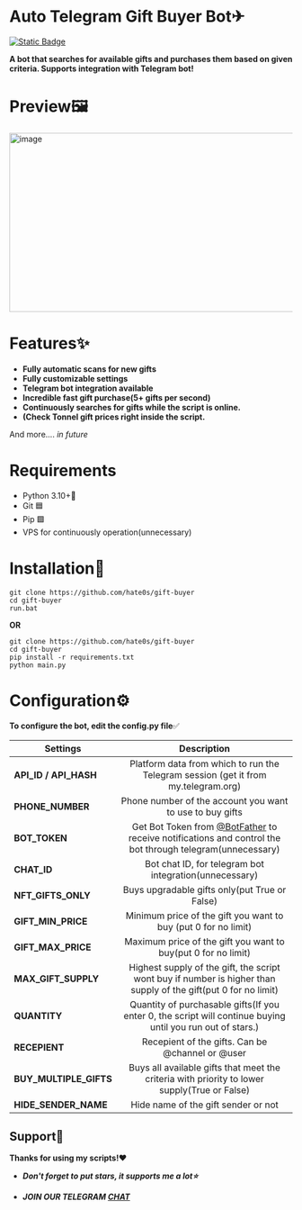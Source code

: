 # Auto Telegram Gift Buyer Bot✈
[![Static Badge](https://img.shields.io/badge/Telegram-Channel-Link?style=for-the-badge&logo=Telegram&logoColor=white&logoSize=auto&color=blue)](https://t.me/+pB6j65Kv7cdjZmU0)

**A bot that searches for available gifts and purchases them based on given criteria. Supports integration with Telegram bot!**

# Preview🖼

<img width="633" height="318" alt="image" src="https://github.com/user-attachments/assets/8972f164-ed63-40dc-aa40-f7bfc1deab5d" />





# Features✨
- **Fully automatic scans for new gifts**
- **Fully customizable settings**
- **Telegram bot integration available**
- **Incredible fast gift purchase(5+ gifts per second)**
- **Continuously searches for gifts while the script is online.**
- **(Check Tonnel gift prices right inside the script.**

And more.... *in future*

# Requirements
- Python 3.10+🐍
- Git 🟦
- Pip 🟩
- VPS for continuously operation(unnecessary)

# Installation📩
```shell
git clone https://github.com/hate0s/gift-buyer
cd gift-buyer
run.bat
```

**OR**

```shell
git clone https://github.com/hate0s/gift-buyer
cd gift-buyer
pip install -r requirements.txt
python main.py
```

# Configuration⚙
**To configure the bot, edit the config.py file**✅

| Settings | Description |
|----------------------------|:-------------------------------------------------------------------------------------------------------------:|
| **API_ID / API_HASH**      | Platform data from which to run the Telegram session (get it from my.telegram.org)                                   |       
| **PHONE_NUMBER**               | Phone number of the account you want to use to buy gifts                                                                 |
| **BOT_TOKEN**              |  Get Bot Token from [@BotFather](https://t.me/BotFather) to receive notifications and control the bot through telegram(unnecessary)                                                                               |
| **CHAT_ID** | Bot chat ID, for telegram bot integration(unnecessary)                                                                       |
| **NFT_GIFTS_ONLY** | Buys upgradable gifts only(put True or False)                                                                     |
| **GIFT_MIN_PRICE** | Minimum price of the gift you want to buy (put 0 for no limit)                                                                      |
| **GIFT_MAX_PRICE** | Maximum price of the gift you want to buy(put 0 for no limit)                                                    |
| **MAX_GIFT_SUPPLY** | Highest supply of the gift, the script wont buy if number is higher than supply of the gift(put 0 for no limit)                                                                      |
| **QUANTITY** | Quantity of purchasable gifts(If you enter 0, the script will continue buying until you run out of stars.)                                                                   |
| **RECEPIENT** |Recepient of the gifts. Can be @channel or @user                                                                      |
| **BUY_MULTIPLE_GIFTS** | Buys all available gifts that meet the criteria with priority to lower supply(True or False)                                                                      |
| **HIDE_SENDER_NAME** | Hide name of the gift sender or not                                                                     |

## Support🌟
**Thanks for using my scripts!❤**

- ***Don't forget to put stars, it supports me a lot⭐***

- ***JOIN OUR TELEGRAM [CHAT](https://t.me/+9j5RcKMfT5s4M2Q0)***

